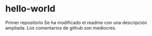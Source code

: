 # hello-world
Primer repositorio
Se ha modificado el readme con una descripción ampliada. Los comentarios de github son mediocres.
